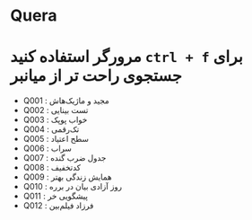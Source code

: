 # Quera

# مرورگر استفاده کنید `ctrl + f` برای جستجوی راحت تر از میانبر 
- Q001 : مجید و ماژیک‌هاش
- Q002 : تست بینایی
- Q003 : خواب پوپک
- Q004 : تک‌رقمی
- Q005 : سطح اعتیاد
- Q006 : سراب
- Q007 : جدول ضرب گنده
- Q008 : کدتخفیف
- Q009 : همایش زندگی بهتر
- Q010 : روز آزادی بیان در برره
- Q011 : پیشگویی خر
- Q012 : فرزاد فیلم‌بین
